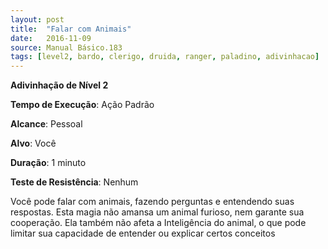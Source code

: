 ```yaml
---
layout: post
title:  "Falar com Animais"
date:   2016-11-09
source: Manual Básico.183
tags: [level2, bardo, clerigo, druida, ranger, paladino, adivinhacao]
---
```


**Adivinhação de Nível 2**

**Tempo de Execução**: Ação Padrão

**Alcance**: Pessoal

**Alvo**: Você

**Duração**: 1 minuto

**Teste de Resistência**: Nenhum

Você pode falar com animais, fazendo perguntas e entendendo suas respostas.
Esta magia não amansa um animal furioso, nem garante sua cooperação. Ela também não afeta a Inteligência do animal, o que pode limitar sua capacidade de entender ou explicar certos conceitos